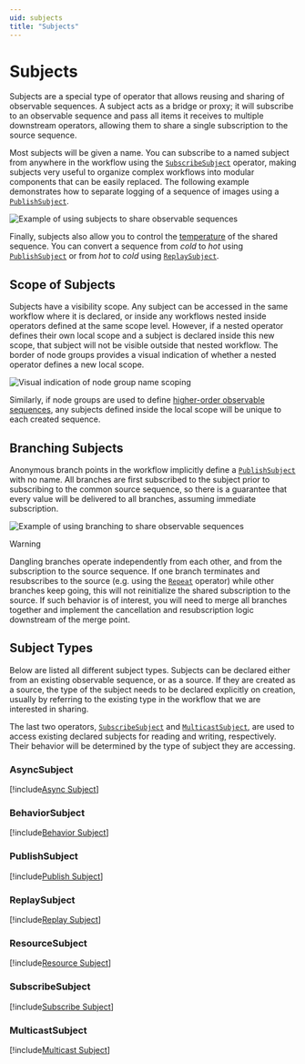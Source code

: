 ```yaml
---
uid: subjects
title: "Subjects" 
---
```


# Subjects

Subjects are a special type of operator that allows reusing and sharing of observable sequences. A subject acts as a bridge or proxy; it will subscribe to an observable sequence and pass all items it receives to multiple downstream operators, allowing them to share a single subscription to the source sequence.

Most subjects will be given a name. You can subscribe to a named subject from anywhere in the workflow using the [`SubscribeSubject`](#subscribesubject) operator, making subjects very useful to organize complex workflows into modular components that can be easily replaced. The following example demonstrates how to separate logging of a sequence of images using a [`PublishSubject`](#publishsubject).

![Example of using subjects to share observable sequences](~/images/language-subjects.svg)

Finally, subjects also allow you to control the [temperature](xref:observables#temperature) of the shared sequence. You can convert a sequence from *cold* to *hot* using [`PublishSubject`](#publishsubject) or from *hot* to *cold* using [`ReplaySubject`](#replaysubject).

## Scope of Subjects

Subjects have a visibility scope. Any subject can be accessed in the same workflow where it is declared, or inside any workflows nested inside operators defined at the same scope level. However, if a nested operator defines their own local scope and a subject is declared inside this new scope, that subject will not be visible outside that nested workflow. The border of node groups provides a visual indication of whether a nested operator defines a new local scope.

![Visual indication of node group name scoping](~/images/language-subjects-scope.svg)

Similarly, if node groups are used to define [higher-order observable sequences](xref:higher-order), any subjects defined inside the local scope will be unique to each created sequence.

## Branching Subjects

Anonymous branch points in the workflow implicitly define a [`PublishSubject`](#publishsubject) with no name. All branches are first subscribed to the subject prior to subscribing to the common source sequence, so there is a guarantee that every value will be delivered to all branches, assuming immediate subscription.

![Example of using branching to share observable sequences](~/images/language-subjects-branching.svg)

> [!Warning]
> Dangling branches operate independently from each other, and from the subscription to the source sequence. If one branch terminates and resubscribes to the source (e.g. using the [`Repeat`](xref:Bonsai.Reactive.Repeat) operator) while other branches keep going, this will not reinitialize the shared subscription to the source. If such behavior is of interest, you will need to merge all branches together and implement the cancellation and resubscription logic downstream of the merge point.

## Subject Types

Below are listed all different subject types. Subjects can be declared either from an existing observable sequence, or as a source. If they are created as a source, the type of the subject needs to be declared explicitly on creation, usually by referring to the existing type in the workflow that we are interested in sharing.

The last two operators, [`SubscribeSubject`](#subscribesubject) and [`MulticastSubject`](#multicastsubject), are used to access existing declared subjects for reading and writing, respectively. Their behavior will be determined by the type of subject they are accessing.

### AsyncSubject
[!include[Async Subject](~/articles/subject-async.md)]

### BehaviorSubject
[!include[Behavior Subject](~/articles/subject-behavior.md)]

### PublishSubject
[!include[Publish Subject](~/articles/subject-publish.md)]

### ReplaySubject
[!include[Replay Subject](~/articles/subject-replay.md)]

### ResourceSubject
[!include[Resource Subject](~/articles/subject-resource.md)]

### SubscribeSubject
[!include[Subscribe Subject](~/articles/subject-subscribe.md)]

### MulticastSubject
[!include[Multicast Subject](~/articles/subject-multicast.md)]